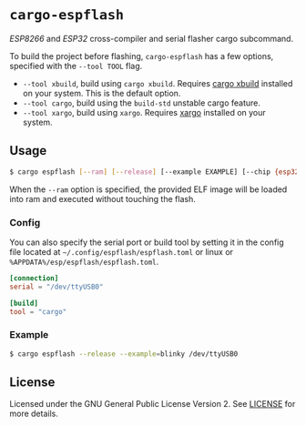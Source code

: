 # `cargo-espflash`

_ESP8266_ and _ESP32_ cross-compiler and serial flasher cargo subcommand.

To build the project before flashing, `cargo-espflash` has a few options, specified with the `--tool TOOL` flag.

 - `--tool xbuild`, build using `cargo xbuild`. Requires [cargo xbuild](https://github.com/rust-osdev/cargo-xbuild) installed on your system. This is the default option.
 - `--tool cargo`, build using the `build-std` unstable cargo feature.
 - `--tool xargo`, build using `xargo`. Requires [xargo](https://github.com/japaric/xargo) installed on your system.

## Usage

```bash
$ cargo espflash [--ram] [--release] [--example EXAMPLE] [--chip {esp32,esp8266}] [--tool {{cargo,xargo,xbuild}}] <serial>
```

When the `--ram` option is specified, the provided ELF image will be loaded into ram and executed without touching the flash.

### Config

You can also specify the serial port or build tool by setting it in the config file located at `~/.config/espflash/espflash.toml` or linux
or `%APPDATA%/esp/espflash/espflash.toml`.

```toml
[connection]
serial = "/dev/ttyUSB0"

[build]
tool = "cargo"
```

### Example

```bash
$ cargo espflash --release --example=blinky /dev/ttyUSB0
```

## License

Licensed under the GNU General Public License Version 2. See [LICENSE](LICENSE) for more details.
